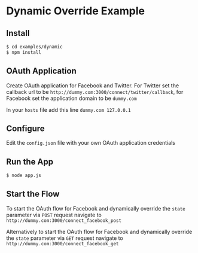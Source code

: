 
# Dynamic Override Example


## Install

```bash
$ cd examples/dynamic
$ npm install
```

## OAuth Application

Create OAuth application for Facebook and Twitter. For Twitter set the callback url to be `http://dummy.com:3000/connect/twitter/callback`, for Facebook set the application domain to be `dummy.com`

In your `hosts` file add this line `dummy.com 127.0.0.1`


## Configure

Edit the `config.json` file with your own OAuth application credentials


## Run the App

```bash
$ node app.js
```

## Start the Flow

To start the OAuth flow for Facebook and dynamically override the `state` parameter via `POST` request navigate to `http://dummy.com:3000/connect_facebook_post`

Alternatively to start the OAuth flow for Facebook and dynamically override the `state` parameter via `GET` request navigate to `http://dummy.com:3000/connect_facebook_get`
